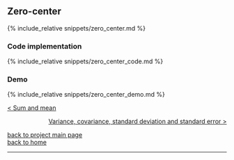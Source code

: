 <script>
MathJax = {
tex: {
tags: 'ams'  // should be 'ams', 'none', or 'all'
     }
};
</script>
<script id="MathJax-script" async src="https://cdn.jsdelivr.net/npm/mathjax@3/es5/tex-chtml.js"></script>

## Zero-center
{% include_relative snippets/zero_center.md %}

### Code implementation
{% include_relative snippets/zero_center_code.md %}

### Demo
{% include_relative snippets/zero_center_demo.md %}


[< Sum and mean](./sum_and_mean.md)

<div style="text-align: right">
<a href="https://matt-a-bennett.github.io/stats_from_scratch/var_covar_stddev_stderr.html">Variance, covariance, standard deviation and standard error ></a>
</div>

[back to project main page](./stats_from_scratch.md)\
[back to home](../index.md)

---
<script src="https://utteranc.es/client.js"
        repo="Matt-A-Bennett/Matt-A-Bennett.github.io"
        issue-term="https://matt-a-bennett.github.io/stats_from_scratch/zero_center_and_zscore.html"
        theme="github-light"
        crossorigin="anonymous"
        async>
</script>

